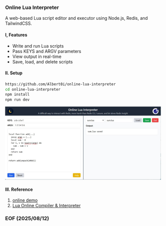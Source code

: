 ### Online Lua Interpreter

A web-based Lua script editor and executor using Node.js, Redis, and TailwindCSS.


#### I, Features
- Write and run Lua scripts
- Pass KEYS and ARGV parameters
- View output in real-time
- Save, load, and delete scripts


#### II. Setup
```bash
https://github.com/Albert0i/online-lua-interpreter
cd online-lua-interpreter
npm install
npm run dev 
```
![alt screen1](img/screen1.JPG)


#### III. Reference 
1. [online demo](https://lua-interpreter.onrender.com/)
2. [Lua Online Compiler & Interpreter](https://onecompiler.com/lua)


### EOF (2025/08/12)
